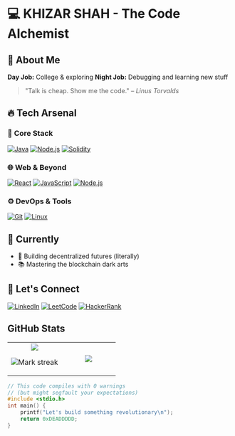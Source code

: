 # 💻 **KHIZAR SHAH** - The Code Alchemist  

## 🚀 **About Me**  
**Day Job:** College & exploring
**Night Job:** Debugging and learning new stuff

> "Talk is cheap. Show me the code." – *Linus Torvalds*  

## 🔥 **Tech Arsenal**  

### 💼 **Core Stack**  
[![Java](https://img.shields.io/badge/Java-%23ED8B00.svg?style=for-the-badge&logo=openjdk&logoColor=white)](https://www.java.com)
[![Node.js](https://img.shields.io/badge/Node.js-339933?style=for-the-badge&logo=nodedotjs&logoColor=white)](https://nodejs.org)
[![Solidity](https://img.shields.io/badge/Solidity-363636?style=for-the-badge&logo=solidity&logoColor=white)](https://soliditylang.org)

### 🌐 **Web & Beyond**  
[![React](https://img.shields.io/badge/React-61DAFB?style=for-the-badge&logo=react&logoColor=black)](https://reactjs.org)
[![JavaScript](https://img.shields.io/badge/JavaScript-F7DF1E?style=for-the-badge&logo=javascript&logoColor=black)](https://developer.mozilla.org/en-US/docs/Web/JavaScript)
[![Node.js](https://img.shields.io/badge/Node.js-339933?style=for-the-badge&logo=nodedotjs&logoColor=white)](https://nodejs.org)

### ⚙️ **DevOps & Tools**  
[![Git](https://img.shields.io/badge/Git-F05032?style=for-the-badge&logo=git&logoColor=white)](https://git-scm.com)
[![Linux](https://img.shields.io/badge/Linux-FCC624?style=for-the-badge&logo=linux&logoColor=black)](https://www.linux.org)

## 🎯 **Currently**  
- 🔗 Building decentralized futures (literally)  
- 📚 Mastering the blockchain dark arts

## 🤝 **Let's Connect**  
[![LinkedIn](https://img.shields.io/badge/LinkedIn-0A66C2?style=for-the-badge&logo=linkedin&logoColor=white)](https://www.linkedin.com/in/khizar-shah-8b0b5524b)
[![LeetCode](https://img.shields.io/badge/LeetCode-FFA116?style=for-the-badge&logo=leetcode&logoColor=black)](https://leetcode.com/khizarshah01)
[![HackerRank](https://img.shields.io/badge/HackerRank-00EA64?style=for-the-badge&logo=hackerrank&logoColor=black)](https://www.hackerrank.com/khizar_shah010)

## GitHub Stats

<table><tbody><tr border="none"><td width="50%" align="center">
<img align="center" src="https://readme-stats-fork-mauve.vercel.app/api/?username=Khizarshah01&theme=dark&show_icons=true&count_private=true">

<img alt="Mark streak" src="https://github-readme-streak-stats-five-roan.vercel.app?user=Khizarshah01&theme=dark"></td><td width="50%" align="center">
<img align="center" src="https://readme-stats-fork-mauve.vercel.app/api/top-langs/?username=Khizarshah01&theme=dark&hide_border=false&no-bg=true&no-frame=true&langs_count=6"></td></tr></tbody></table>


```c
// This code compiles with 0 warnings 
// (but might segfault your expectations)
#include <stdio.h>
int main() {
    printf("Let's build something revolutionary\n");
    return 0xDEADDDDD;
}
```
